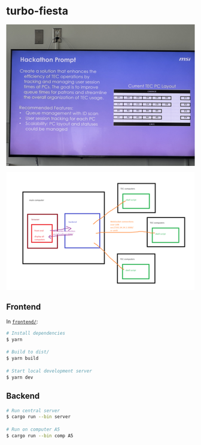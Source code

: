 # turbo-fiesta

![prompt](./docs/prompt.jpg)

![Architectural diagram](./docs/architectural-diagram.png)

## Frontend

In [`frontend/`](./frontend/):

```sh
# Install dependencies
$ yarn

# Build to dist/
$ yarn build

# Start local development server
$ yarn dev
```

## Backend

```sh
# Run central server
$ cargo run --bin server

# Run on computer A5
$ cargo run --bin comp A5
```
